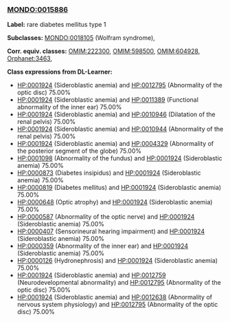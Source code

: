
### [MONDO:0015886](http://purl.obolibrary.org/obo/MONDO_0015886)
**Label:** rare diabetes mellitus type 1

**Subclasses:** [MONDO:0018105](http://purl.obolibrary.org/obo/MONDO_0018105) (Wolfram syndrome), 

**Corr. equiv. classes:** [OMIM:222300](http://purl.obolibrary.org/obo/OMIM_222300), [OMIM:598500](http://purl.obolibrary.org/obo/OMIM_598500), [OMIM:604928](http://purl.obolibrary.org/obo/OMIM_604928), [Orphanet:3463](http://www.orpha.net/ORDO/Orphanet_3463), 

**Class expressions from DL-Learner:**

- [HP:0001924](http://purl.obolibrary.org/obo/HP_0001924) (Sideroblastic anemia) and [HP:0012795](http://purl.obolibrary.org/obo/HP_0012795) (Abnormality of the optic disc) 75.00%
- [HP:0001924](http://purl.obolibrary.org/obo/HP_0001924) (Sideroblastic anemia) and [HP:0011389](http://purl.obolibrary.org/obo/HP_0011389) (Functional abnormality of the inner ear) 75.00%
- [HP:0001924](http://purl.obolibrary.org/obo/HP_0001924) (Sideroblastic anemia) and [HP:0010946](http://purl.obolibrary.org/obo/HP_0010946) (Dilatation of the renal pelvis) 75.00%
- [HP:0001924](http://purl.obolibrary.org/obo/HP_0001924) (Sideroblastic anemia) and [HP:0010944](http://purl.obolibrary.org/obo/HP_0010944) (Abnormality of the renal pelvis) 75.00%
- [HP:0001924](http://purl.obolibrary.org/obo/HP_0001924) (Sideroblastic anemia) and [HP:0004329](http://purl.obolibrary.org/obo/HP_0004329) (Abnormality of the posterior segment of the globe) 75.00%
- [HP:0001098](http://purl.obolibrary.org/obo/HP_0001098) (Abnormality of the fundus) and [HP:0001924](http://purl.obolibrary.org/obo/HP_0001924) (Sideroblastic anemia) 75.00%
- [HP:0000873](http://purl.obolibrary.org/obo/HP_0000873) (Diabetes insipidus) and [HP:0001924](http://purl.obolibrary.org/obo/HP_0001924) (Sideroblastic anemia) 75.00%
- [HP:0000819](http://purl.obolibrary.org/obo/HP_0000819) (Diabetes mellitus) and [HP:0001924](http://purl.obolibrary.org/obo/HP_0001924) (Sideroblastic anemia) 75.00%
- [HP:0000648](http://purl.obolibrary.org/obo/HP_0000648) (Optic atrophy) and [HP:0001924](http://purl.obolibrary.org/obo/HP_0001924) (Sideroblastic anemia) 75.00%
- [HP:0000587](http://purl.obolibrary.org/obo/HP_0000587) (Abnormality of the optic nerve) and [HP:0001924](http://purl.obolibrary.org/obo/HP_0001924) (Sideroblastic anemia) 75.00%
- [HP:0000407](http://purl.obolibrary.org/obo/HP_0000407) (Sensorineural hearing impairment) and [HP:0001924](http://purl.obolibrary.org/obo/HP_0001924) (Sideroblastic anemia) 75.00%
- [HP:0000359](http://purl.obolibrary.org/obo/HP_0000359) (Abnormality of the inner ear) and [HP:0001924](http://purl.obolibrary.org/obo/HP_0001924) (Sideroblastic anemia) 75.00%
- [HP:0000126](http://purl.obolibrary.org/obo/HP_0000126) (Hydronephrosis) and [HP:0001924](http://purl.obolibrary.org/obo/HP_0001924) (Sideroblastic anemia) 75.00%
- [HP:0001924](http://purl.obolibrary.org/obo/HP_0001924) (Sideroblastic anemia) and [HP:0012759](http://purl.obolibrary.org/obo/HP_0012759) (Neurodevelopmental abnormality) and [HP:0012795](http://purl.obolibrary.org/obo/HP_0012795) (Abnormality of the optic disc) 75.00%
- [HP:0001924](http://purl.obolibrary.org/obo/HP_0001924) (Sideroblastic anemia) and [HP:0012638](http://purl.obolibrary.org/obo/HP_0012638) (Abnormality of nervous system physiology) and [HP:0012795](http://purl.obolibrary.org/obo/HP_0012795) (Abnormality of the optic disc) 75.00%


